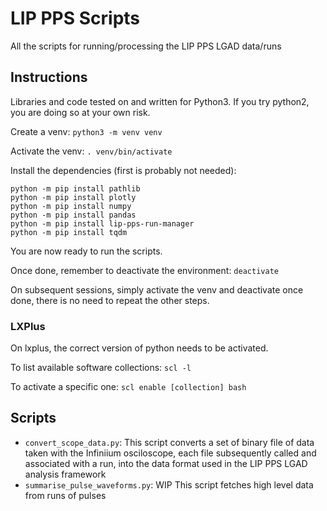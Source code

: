 # LIP PPS Scripts
All the scripts for running/processing the LIP PPS LGAD data/runs

## Instructions

Libraries and code tested on and written for Python3.
If you try python2, you are doing so at your own risk.

Create a venv: `python3 -m venv venv`

Activate the venv: `. venv/bin/activate`

Install the dependencies (first is probably not needed):
```shell
python -m pip install pathlib
python -m pip install plotly
python -m pip install numpy
python -m pip install pandas
python -m pip install lip-pps-run-manager
python -m pip install tqdm
```

You are now ready to run the scripts.

Once done, remember to deactivate the environment: `deactivate`

On subsequent sessions, simply activate the venv and deactivate once done, there is no need to repeat the other steps.

### LXPlus
On lxplus, the correct version of python needs to be activated.

To list available software collections: `scl -l`

To activate a specific one: `scl enable [collection] bash`

## Scripts
- `convert_scope_data.py`: This script converts a set of binary file of data taken with the Infiniium osciloscope, each file subsequently called and associated with a run, into the data format used in the LIP PPS LGAD analysis framework
- `summarise_pulse_waveforms.py`: WIP This script fetches high level data from runs of pulses
